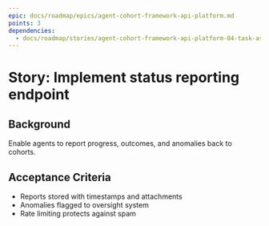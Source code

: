 ```yaml
---
epic: docs/roadmap/epics/agent-cohort-framework-api-platform.md
points: 3
dependencies:
  - docs/roadmap/stories/agent-cohort-framework-api-platform-04-task-assignment.md
---
```

# Story: Implement status reporting endpoint

## Background
Enable agents to report progress, outcomes, and anomalies back to cohorts.

## Acceptance Criteria
- Reports stored with timestamps and attachments
- Anomalies flagged to oversight system
- Rate limiting protects against spam
